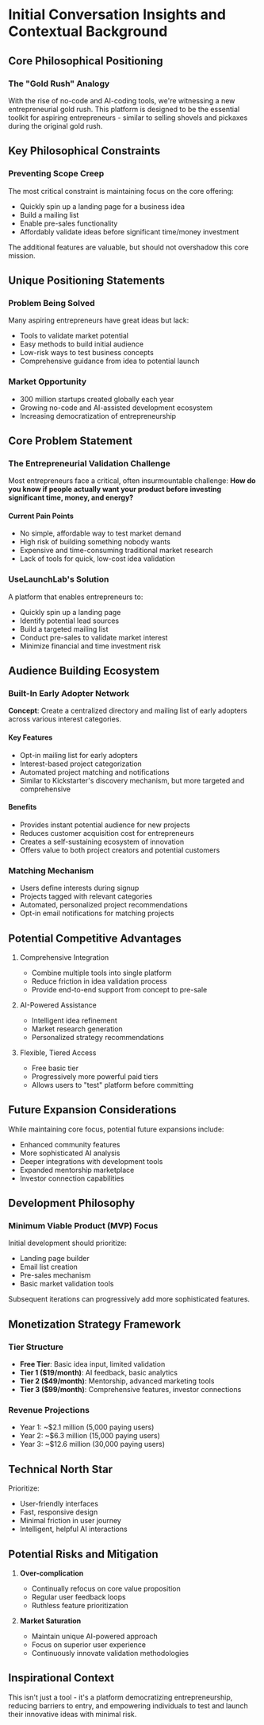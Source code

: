 # Initial Conversation Insights and Contextual Background

## Core Philosophical Positioning

### The "Gold Rush" Analogy
With the rise of no-code and AI-coding tools, we're witnessing a new entrepreneurial gold rush. This platform is designed to be the essential toolkit for aspiring entrepreneurs - similar to selling shovels and pickaxes during the original gold rush.

## Key Philosophical Constraints

### Preventing Scope Creep
The most critical constraint is maintaining focus on the core offering:
- Quickly spin up a landing page for a business idea
- Build a mailing list
- Enable pre-sales functionality
- Affordably validate ideas before significant time/money investment

The additional features are valuable, but should not overshadow this core mission.

## Unique Positioning Statements

### Problem Being Solved
Many aspiring entrepreneurs have great ideas but lack:
- Tools to validate market potential
- Easy methods to build initial audience
- Low-risk ways to test business concepts
- Comprehensive guidance from idea to potential launch

### Market Opportunity
- 300 million startups created globally each year
- Growing no-code and AI-assisted development ecosystem
- Increasing democratization of entrepreneurship

## Core Problem Statement

### The Entrepreneurial Validation Challenge
Most entrepreneurs face a critical, often insurmountable challenge: **How do you know if people actually want your product before investing significant time, money, and energy?**

#### Current Pain Points
- No simple, affordable way to test market demand
- High risk of building something nobody wants
- Expensive and time-consuming traditional market research
- Lack of tools for quick, low-cost idea validation

### UseLaunchLab's Solution
A platform that enables entrepreneurs to:
- Quickly spin up a landing page
- Identify potential lead sources
- Build a targeted mailing list
- Conduct pre-sales to validate market interest
- Minimize financial and time investment risk

## Audience Building Ecosystem

### Built-In Early Adopter Network
**Concept**: Create a centralized directory and mailing list of early adopters across various interest categories.

#### Key Features
- Opt-in mailing list for early adopters
- Interest-based project categorization
- Automated project matching and notifications
- Similar to Kickstarter's discovery mechanism, but more targeted and comprehensive

#### Benefits
- Provides instant potential audience for new projects
- Reduces customer acquisition cost for entrepreneurs
- Creates a self-sustaining ecosystem of innovation
- Offers value to both project creators and potential customers

### Matching Mechanism
- Users define interests during signup
- Projects tagged with relevant categories
- Automated, personalized project recommendations
- Opt-in email notifications for matching projects

## Potential Competitive Advantages

1. Comprehensive Integration
   - Combine multiple tools into single platform
   - Reduce friction in idea validation process
   - Provide end-to-end support from concept to pre-sale

2. AI-Powered Assistance
   - Intelligent idea refinement
   - Market research generation
   - Personalized strategy recommendations

3. Flexible, Tiered Access
   - Free basic tier
   - Progressively more powerful paid tiers
   - Allows users to "test" platform before committing

## Future Expansion Considerations

While maintaining core focus, potential future expansions include:
- Enhanced community features
- More sophisticated AI analysis
- Deeper integrations with development tools
- Expanded mentorship marketplace
- Investor connection capabilities

## Development Philosophy

### Minimum Viable Product (MVP) Focus
Initial development should prioritize:
- Landing page builder
- Email list creation
- Pre-sales mechanism
- Basic market validation tools

Subsequent iterations can progressively add more sophisticated features.

## Monetization Strategy Framework

### Tier Structure
- **Free Tier**: Basic idea input, limited validation
- **Tier 1 ($19/month)**: AI feedback, basic analytics
- **Tier 2 ($49/month)**: Mentorship, advanced marketing tools
- **Tier 3 ($99/month)**: Comprehensive features, investor connections

### Revenue Projections
- Year 1: ~$2.1 million (5,000 paying users)
- Year 2: ~$6.3 million (15,000 paying users)
- Year 3: ~$12.6 million (30,000 paying users)

## Technical North Star

Prioritize:
- User-friendly interfaces
- Fast, responsive design
- Minimal friction in user journey
- Intelligent, helpful AI interactions

## Potential Risks and Mitigation

1. **Over-complication**
   - Continually refocus on core value proposition
   - Regular user feedback loops
   - Ruthless feature prioritization

2. **Market Saturation**
   - Maintain unique AI-powered approach
   - Focus on superior user experience
   - Continuously innovate validation methodologies

## Inspirational Context

This isn't just a tool - it's a platform democratizing entrepreneurship, reducing barriers to entry, and empowering individuals to test and launch their innovative ideas with minimal risk.
